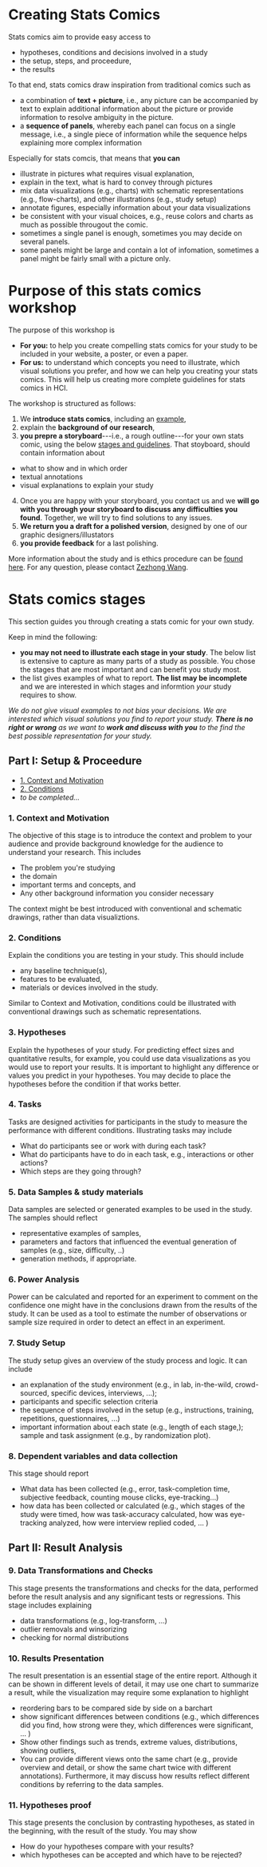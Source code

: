 # Creating Stats Comics

Stats comics aim to provide easy access to
* hypotheses, conditions and decisions involved in a study
* the setup, steps, and proceedure, 
* the results

To that end, stats comics draw inspiration from traditional comics such as
* a combination of __text + picture__, i.e., any picture can be accompanied by text to explain additional information about the picture or provide information to resolve ambiguity in the picture. 
* a __sequence of panels__, whereby each panel can focus on a single message, i.e., a single piece of information while the sequence helps explaining more complex information

Especially for stats comcis, that means that __you can__
* illustrate in pictures what requires visual explanation, 
* explain in the text, what is hard to convey through pictures
* mix data visualizations (e.g., charts) with schematic representations (e.g., flow-charts), and other illustrations (e.g., study setup)
* annotate figures, especially information about your data visualizations
* be consistent with your visual choices, e.g., reuse colors and charts as much as possible througout the comic.
* sometimes a single panel is enough, sometimes you may decide on several panels. 
* some panels might be large and contain a lot of infomation, sometimes a panel might be fairly small with a picture only.

# Purpose of this stats comics workshop

The purpose of this workshop is 
* __For you:__ to help you create compelling stats comics for your study to be included in your website, a poster, or even a paper.
* __For us:__ to understand which concepts you need to illustrate, which visual solutions you prefer, and how we can help you creating your stats comics. This will help us creating more complete guidelines for stats comics in HCI.

The workshop is structured as follows: 
1. We __introduce stats comics__, including an [example](examples.html),
2. explain the __background of our research__, 
3. __you prepre a storyboard__---i.e., a rough outline---for your own stats comic, using the below [stages and guidelines](#stats-comics-stages). That stoyboard, should contain information about 
  * what to show and in which order
  * textual annotations
  * visual explanations to explain your study 
4. Once you are happy with your storyboard, you contact us and we __will go with you through your storyboard to discuss any  difficulties you found__. Together, we will try to find solutions to any issues. 
5. __We return you a draft for a polished version__, designed by one of our graphic designers/illustators
6. __you provide feedback__ for a last polishing.
  
More information about the study and is ethics procedure can be [found here](workshop.html). For any question, please contact [Zezhong Wang](mailto:zezhong.wang@ed.ac.uk).

# Stats comics stages

This section guides you through creating a stats comic for your own study. 

Keep in mind the following:
* __you may not need to illustrate each stage in your study__. The below list is extensive to capture as many parts of a study as possible. You chose the stages that are most important and can benefit you study most.
* the list gives examples of what to report. __The list may be incomplete__ and we are interested in which stages and informtion _your_ study requires to show.

_We do not give visual examples to not bias your decisions. We are interested which visual solutions you find to report your study. __There is no right or wrong__ as we want to __work and discuss with you__ to the find the best possible representation for your study._ 

## Part I: Setup & Proceedure 

* [1. Context and Motivation](#context-and-motivation) 
* [2. Conditions](#conditions) 
* _to be completed..._

### 1. Context and Motivation
The objective of this stage is to introduce the context and problem to your audience and provide background knowledge for the audience to understand your research. This includes
* The problem you're studying
* the domain
* important terms and concepts, and 
* Any other background information you consider necessary

The context might be best introduced with conventional and schematic drawings, rather than data visualiztions.

### 2. Conditions
Explain the conditions you are testing in your study. 
This should include 
* any baseline technique(s), 
* features to be evaluated, 
* materials or devices involved in the study. 

Similar to Context and Motivation, conditions could be illustrated with conventional drawings such as schematic representations.

### 3. Hypotheses
Explain the hypotheses of your study. For predicting effect sizes and quantitative results, for example, you could use data visualizations as you would use to report your results. It is important to highlight any difference or values you predict in your hypotheses. You may decide to place the hypotheses before the condition if that works better.

### 4. Tasks
Tasks are designed activities for participants in the study to measure the performance with different conditions. Illustrating tasks may include
* What do participants see or work with during each task? 
* What do participants have to do in each task, e.g., interactions or other actions?
* Which steps are they going through? 

### 5. Data Samples & study materials
Data samples are selected or generated examples to be used in the study. The samples should reflect 
* representative examples of samples, 
* parameters and factors that influenced the eventual generation of samples (e.g., size, difficulty, ..)  
* generation methods, if appropriate. 

### 6. Power Analysis
Power can be calculated and reported for an experiment to comment on the confidence one might have in the conclusions drawn from the results of the study.  It can be used as a tool to estimate the number of observations or sample size required in order to detect an effect in an experiment.  

### 7. Study Setup
The study setup gives an overview of the study process and logic. It can include 
* an explanation of the study environment (e.g., in lab, in-the-wild, crowd-sourced, specific devices, interviews, ...); 
* participants and specific selection criteria
* the sequence of steps involved in the setup (e.g., instructions, training, repetitions, questionnaires, ...)
* important information about each state (e.g., length of each stage,); sample and task assignment (e.g., by randomization plot). 


### 8. Dependent variables and data collection
This stage should report
* What data has been collected (e.g., error, task-completion time, subjective feedback, counting mouse clicks, eye-tracking...)
* how data has been collected or calculated (e.g., which stages of the study were timed, how was task-accuracy calculated, how was eye-tracking analyzed, how were interview replied coded, ... )

## Part II: Result Analysis

### 9. Data Transformations and Checks
This stage presents the transformations and checks for the data, performed before the result analysis and any significant tests or regressions. This stage includes explaining
* data transformations (e.g., log-transform, ...)
* outlier removals and winsorizing
* checking for normal distributions

### 10. Results Presentation
The result presentation is an essential stage of the entire report. Although it can be shown in different levels of detail, it may use one chart to summarize a result, while the visualization may require some explanation to highlight
* reordering bars to be compared side by side on a barchart
* show significant differences between conditions (e.g., which differences did you find, how strong were they, which differences were significant, ... )
* Show other findings such as trends, extreme values, distributions, showing outliers, 
* You can provide different views onto the same chart (e.g., provide overview and detail, or show the same chart twice with different annotations). Furthermore, it may discuss how results reflect different conditions by referring to the data samples.

### 11. Hypotheses proof
This stage presents the conclusion by contrasting hypotheses, as stated in the beginning, with the result of the study. You may show 
* How do your hypotheses compare with your results?
* which hypotheses can be accepted and which have to be rejected?
